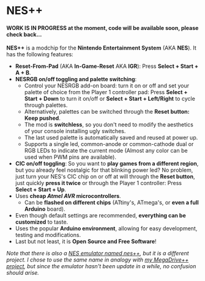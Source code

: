# NES++

#### WORK IS IN PROGRESS at the moment, code will be available soon, please check back...

**NES++** is a modchip for the **Nintendo Entertainment System** (AKA **NES**). It has the following features:

- **Reset-From-Pad** (AKA **In-Game-Reset** AKA **IGR**): Press **Select + Start + A + B**.
- **NESRGB on/off toggling and palette switching**:
  - Control your NESRGB add-on board: turn it on or off and set your palette of choice from the Player 1 controller pad: Press **Select + Start + Down** to turn it on/off or **Select + Start + Left/Right** to cycle through palettes.
  - Alternatively, palettes can be switched through the **Reset button: Keep pushed**.
  - The mod is **switchless**, so you don't need to modify the aesthetics of your console installing ugly switches.
  - The last used palette is automatically saved and reused at power up.
  - Supports a single led, common-anode or common-cathode dual or RGB LEDs to indicate the current mode (Almost any color can be used when PWM pins are available).
- **CIC on/off toggling**: So you want to **play games from a different region**, but you already feel nostalgic for that blinking power led? No problem, just turn your NES's CIC chip on or off at will through the **Reset button**, just quickly **press it twice** or through the Player 1 controller: Press **Select + Start + Up**.
- Uses **cheap *Atmel AVR* microcontrollers**.
  - Can be **flashed on different chips** (ATtiny's, ATmega's, or **even a full Arduino** board).
- Even though default settings are recommended, **everything can be customized** to taste.
- Uses the popular **Arduino environment**, allowing for easy development, testing and modifications.
- Last but not least, it is **Open Source and Free Software**!

*Note that there is also a [NES emulator named nes++](https://sourceforge.net/projects/nespp/), but it is a different project. I chose to use the same name in analogy with [my MegaDrive++ project](https://github.com/SukkoPera/MegaDrivePlusPlus), but since the emulator hasn't been update in a while, no confusion should arise.*
